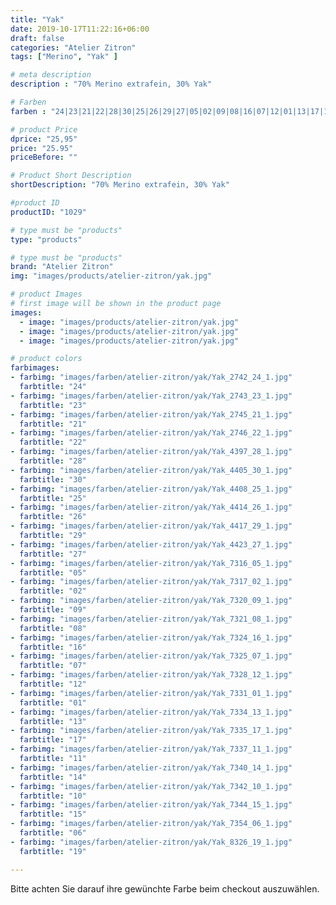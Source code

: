 ```yaml
---
title: "Yak"
date: 2019-10-17T11:22:16+06:00
draft: false
categories: "Atelier Zitron"
tags: ["Merino", "Yak" ]	

# meta description
description : "70% Merino extrafein, 30% Yak"

# Farben
farben : "24|23|21|22|28|30|25|26|29|27|05|02|09|08|16|07|12|01|13|17|11|14|10|15|06|19"

# product Price
dprice: "25,95"
price: "25.95"
priceBefore: ""

# Product Short Description
shortDescription: "70% Merino extrafein, 30% Yak"

#product ID
productID: "1029"

# type must be "products"
type: "products"

# type must be "products"
brand: "Atelier Zitron"
img: "images/products/atelier-zitron/yak.jpg"   

# product Images
# first image will be shown in the product page
images:
  - image: "images/products/atelier-zitron/yak.jpg"
  - image: "images/products/atelier-zitron/yak.jpg"
  - image: "images/products/atelier-zitron/yak.jpg"

# product colors
farbimages:
- farbimg: "images/farben/atelier-zitron/yak/Yak_2742_24_1.jpg"	
  farbtitle: "24"
- farbimg: "images/farben/atelier-zitron/yak/Yak_2743_23_1.jpg"	
  farbtitle: "23"
- farbimg: "images/farben/atelier-zitron/yak/Yak_2745_21_1.jpg"	
  farbtitle: "21"
- farbimg: "images/farben/atelier-zitron/yak/Yak_2746_22_1.jpg"	
  farbtitle: "22"
- farbimg: "images/farben/atelier-zitron/yak/Yak_4397_28_1.jpg"	
  farbtitle: "28"
- farbimg: "images/farben/atelier-zitron/yak/Yak_4405_30_1.jpg"	
  farbtitle: "30"
- farbimg: "images/farben/atelier-zitron/yak/Yak_4408_25_1.jpg"	
  farbtitle: "25"
- farbimg: "images/farben/atelier-zitron/yak/Yak_4414_26_1.jpg"	
  farbtitle: "26"
- farbimg: "images/farben/atelier-zitron/yak/Yak_4417_29_1.jpg"	
  farbtitle: "29"
- farbimg: "images/farben/atelier-zitron/yak/Yak_4423_27_1.jpg"	
  farbtitle: "27"
- farbimg: "images/farben/atelier-zitron/yak/Yak_7316_05_1.jpg"	
  farbtitle: "05"
- farbimg: "images/farben/atelier-zitron/yak/Yak_7317_02_1.jpg"	
  farbtitle: "02"
- farbimg: "images/farben/atelier-zitron/yak/Yak_7320_09_1.jpg"
  farbtitle: "09"
- farbimg: "images/farben/atelier-zitron/yak/Yak_7321_08_1.jpg"
  farbtitle: "08"
- farbimg: "images/farben/atelier-zitron/yak/Yak_7324_16_1.jpg"
  farbtitle: "16"
- farbimg: "images/farben/atelier-zitron/yak/Yak_7325_07_1.jpg"
  farbtitle: "07"
- farbimg: "images/farben/atelier-zitron/yak/Yak_7328_12_1.jpg"
  farbtitle: "12"
- farbimg: "images/farben/atelier-zitron/yak/Yak_7331_01_1.jpg"
  farbtitle: "01"
- farbimg: "images/farben/atelier-zitron/yak/Yak_7334_13_1.jpg"
  farbtitle: "13"
- farbimg: "images/farben/atelier-zitron/yak/Yak_7335_17_1.jpg"
  farbtitle: "17"
- farbimg: "images/farben/atelier-zitron/yak/Yak_7337_11_1.jpg"
  farbtitle: "11"
- farbimg: "images/farben/atelier-zitron/yak/Yak_7340_14_1.jpg"
  farbtitle: "14"
- farbimg: "images/farben/atelier-zitron/yak/Yak_7342_10_1.jpg"
  farbtitle: "10"
- farbimg: "images/farben/atelier-zitron/yak/Yak_7344_15_1.jpg"
  farbtitle: "15"
- farbimg: "images/farben/atelier-zitron/yak/Yak_7354_06_1.jpg"
  farbtitle: "06"
- farbimg: "images/farben/atelier-zitron/yak/Yak_8326_19_1.jpg"
  farbtitle: "19"

---
```


Bitte achten Sie darauf ihre gewünchte Farbe beim checkout auszuwählen.

